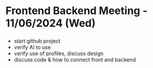 # Frontend Backend Meeting - 11/06/2024 (Wed)

### 

- start github project
- verify AI to use
- verify use of profiles, discuss design
- discuss code & how to connect front and backend